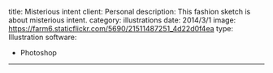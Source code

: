 title: Misterious intent
client: Personal
description: This fashion sketch is about misterious intent.
category: illustrations
date: 2014/3/1
image: https://farm6.staticflickr.com/5690/21511487251_4d22d0f4ea
type: Illustration
software:
- Photoshop
---
